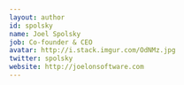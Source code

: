 ```yaml
---
layout: author
id: spolsky
name: Joel Spolsky
job: Co-founder & CEO	
avatar: http://i.stack.imgur.com/OdNMz.jpg
twitter: spolsky
website: http://joelonsoftware.com
---
```

